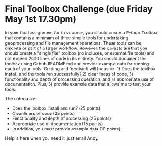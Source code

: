 # Final Toolbox Challenge (due Friday May 1st 17.30pm)

In your final assignment for this course, you should create a Python Toolbox that contains a minimum of three simple tools for undertaking geoprocessing and file management operations. These tools can be discrete or part of a larger workflow. However, the caveats are that you should create a "single file" toolbox (no includes, or external file tools) and not exceed 2000 lines of code in its entirety. You should document the toolbox using Github README.md and provide example data for running each of your tools. Grading and feedback will focus on: 1) Does the toolbox install, and the tools run successfully? 2) cleanliness of code, 3) functionality and depth of processing operation, and 4) appropriate use of documentation. Plus, 5) provide example data that allows me to test your tools.

The criteria are:
* Does the toolbox install and run? (25 points)
* Cleanliness of code (25 points)
* Functionality and depth of processing (25 points)
* Appropriate use of documentation (15 points)
* In addition, you must provide example data (10 points).

Help is here when you need it, just email Andy.
